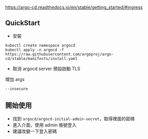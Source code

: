 https://argo-cd.readthedocs.io/en/stable/getting_started/#ingress


## QuickStart

- 安裝

```shell
kubectl create namespace argocd
kubectl apply -n argocd -f https://raw.githubusercontent.com/argoproj/argo-cd/stable/manifests/install.yaml
```

- 取消 argocd server 預設啟動 TLS

增加 args

```shell
--insecure
```

## 開始使用

- 找到 `argocd/argocd-initial-admin-secret`，取得裡面的密碼
- 進入介面，使用 admin 帳號登入
- 建議改變一下登入密碼